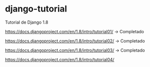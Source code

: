 # django-tutorial
Tutorial de Django 1.8

https://docs.djangoproject.com/en/1.8/intro/tutorial01/ -> Completado

https://docs.djangoproject.com/en/1.8/intro/tutorial02/ -> Completado

https://docs.djangoproject.com/en/1.8/intro/tutorial03/ -> Completado

https://docs.djangoproject.com/en/1.8/intro/tutorial04/
